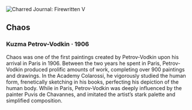 <div class="artwork-of-the-day">
  <div class="container">
    <div class="img-wrapper">
      <img
        src="https://uploads0.wikiart.org/images/kuzma-petrov-vodkin/chaos-1906.jpg"
        alt="Charred Journal: Firewritten V" />
    </div>
    <div class="artwork-detail">
      <div class="artwork-origin"> 
        <h2 class="artwork-name">Chaos</h2>
        <h3 class="artist">
          Kuzma Petrov-Vodkin
                    ·  1906
        </h3>
      </div>
      <p class="description">
        <span class="artwork-description-text ng-binding" ng-bind-html="viewModel.ArtworkOfTheDay.Description | unsafe">Chaos was one of the first paintings created by Petrov-Vodkin upon his arrival in Paris in 1906. Between the two years he spent in Paris, Petrov-Vodkin produced prolific amounts of work, completing over 900 paintings and drawings. In the Academy Colarossi, he vigorously studied the human form, frenetically sketching in his books, perfecting his depiction of the human body. While in Paris, Petrov-Vodkin was deeply influenced by the painter Puvis de Chavannes, and imitated the artist’s stark palette and simplified composition. </span>
                        <div class="text-shadow-container" ng-show="showShadow" style=""></div>
      </p>
    </div>
  </div>

</div>
